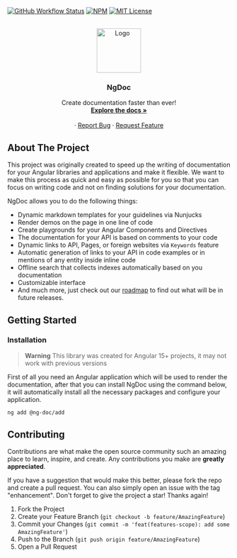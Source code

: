 [![GitHub Workflow Status][build-shield]][build-url]
[![NPM][npm-shield]][npm-url]
[![MIT License][license-shield]][license-url]

<!-- PROJECT LOGO -->
<br />
<div align="center">
  <a href="https://github.com/skoropadas/ng-doc">
    <img src="https://ng-doc.com/assets/images/ng-doc.svg?" alt="Logo" height="100px">
  </a>

<h3 align="center">NgDoc</h3>

  <p align="center">
    Create documentation faster than ever!
    <br />
    <a href="https://ng-doc.com/"><strong>Explore the docs »</strong></a>
    <br />
    <br />
    ·
    <a href="https://github.com/skoropadas/ng-doc/issues">Report Bug</a>
    ·
    <a href="https://github.com/skoropadas/ng-doc/issues">Request Feature</a>
  </p>
</div>

<!-- ABOUT THE PROJECT -->

## About The Project

This project was originally created to speed up the writing of documentation for your Angular
libraries and applications and make it flexible. We want to make this process as quick and easy as
possible for you so that you can focus on writing code and not on finding solutions for your
documentation.

NgDoc allows you to do the following things:

-   Dynamic markdown templates for your guidelines via Nunjucks
-   Render demos on the page in one line of code
-   Create playgrounds for your Angular Components and Directives
-   The documentation for your API is based on comments to your code
-   Dynamic links to API, Pages, or foreign websites via `Keywords` feature
-   Automatic generation of links to your API in code examples or in mentions of any entity inside
    inline code
-   Offline search that collects indexes automatically based on you documentation
-   Customizable interface
-   And much more, just check out
    our [roadmap](https://ng-doc.com/getting-started/roadmap) to find out what will be in future
    releases.

<!-- GETTING STARTED -->

## Getting Started

### Installation

> **Warning**
> This library was created for Angular 15+ projects, it may not work with previous versions

First of all you need an Angular application which will be used to render the documentation, after
that you can install NgDoc using the command below, it will automatically install all the necessary
packages and configure your application.

```bash
ng add @ng-doc/add
```

<!-- CONTRIBUTING -->

## Contributing

Contributions are what make the open source community such an amazing place to learn, inspire, and
create. Any contributions you make are **greatly appreciated**.

If you have a suggestion that would make this better, please fork the repo and create a pull
request. You can also simply open an issue with the tag "enhancement".
Don't forget to give the project a star! Thanks again!

1. Fork the Project
2. Create your Feature Branch (`git checkout -b feature/AmazingFeature`)
3. Commit your Changes (`git commit -m 'feat(features-scope): add some AmazingFeature'`)
4. Push to the Branch (`git push origin feature/AmazingFeature`)
5. Open a Pull Request

<!-- MARKDOWN LINKS & IMAGES -->
<!-- https://www.markdownguide.org/basic-syntax/#reference-style-links -->

[npm-shield]: https://img.shields.io/npm/v/@ng-doc/builder.svg?style=for-the-badge
[npm-url]: https://www.npmjs.com/package/@ng-doc/builder
[license-shield]: https://img.shields.io/github/license/skoropadas/ng-doc.svg?style=for-the-badge
[license-url]: https://github.com/skoropadas/ng-doc/blob/main/LICENSE
[build-shield]: https://img.shields.io/github/actions/workflow/status/skoropadas/ng-doc/release.yml?style=for-the-badge&branch=release
[build-url]: https://github.com/skoropadas/ng-doc/actions
